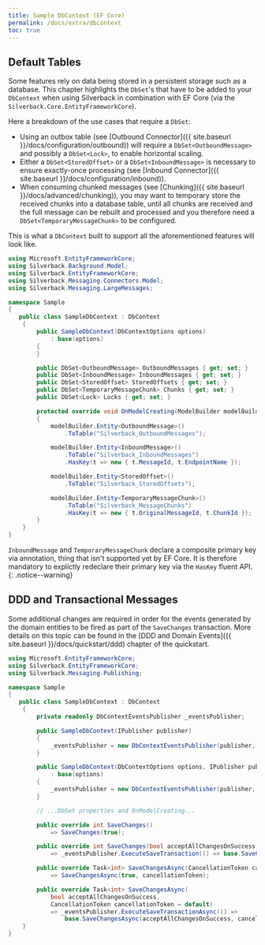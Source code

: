 ```yaml
---
title: Sample DbContext (EF Core)
permalink: /docs/extra/dbcontext
toc: true
---
```


## Default Tables

Some features rely on data being stored in a persistent storage such as a database. This chapter highlights the `DbSet`'s that have to be added to your `DbContext` when using Silverback in combination with EF Core (via the `Silverback.Core.EntityFrameworkCore`).

Here a breakdown of the use cases that require a `DbSet`:
* Using an outbox table (see [Outbound Connector]({{ site.baseurl }}/docs/configuration/outbound)) will require a `DbSet<OutboundMessage>` and possibly a `DbSet<Lock>`, to enable horizontal scaling.
* Either a `DbSet<StoredOffset>` or a `DbSet<InboundMessage>` is necessary to ensure exactly-once processing (see [Inbound Connector]({{ site.baseurl }}/docs/configuration/inbound)).
* When consuming chunked messages (see [Chunking]({{ site.baseurl }}/docs/advanced/chunking)), you may want to temporary store the received chunks into a database table, until all chunks are received and the full message can be rebuilt and processed and you therefore need a `DbSet<TemporaryMessageChunk>` to be configured.

This is what a `DbContext` built to support all the aforementioned features will look like.

```csharp
using Microsoft.EntityFrameworkCore;
using Silverback.Background.Model;
using Silverback.EntityFrameworkCore;
using Silverback.Messaging.Connectors.Model;
using Silverback.Messaging.LargeMessages;

namespace Sample
{
   public class SampleDbContext : DbContext
    {
        public SampleDbContext(DbContextOptions options)
            : base(options)
        {
        }

        public DbSet<OutboundMessage> OutboundMessages { get; set; }
        public DbSet<InboundMessage> InboundMessages { get; set; }
        public DbSet<StoredOffset> StoredOffsets { get; set; }
        public DbSet<TemporaryMessageChunk> Chunks { get; set; }
        public DbSet<Lock> Locks { get; set; }

        protected override void OnModelCreating(ModelBuilder modelBuilder)
        {
            modelBuilder.Entity<OutboundMessage>()
                .ToTable("Silverback_OutboundMessages");

            modelBuilder.Entity<InboundMessage>()
                .ToTable("Silverback_InboundMessages")
                .HasKey(t => new { t.MessageId, t.EndpointName });

            modelBuilder.Entity<StoredOffset>()
                .ToTable("Silverback_StoredOffsets");

            modelBuilder.Entity<TemporaryMessageChunk>()
                .ToTable("Silverback_MessageChunks")
                .HasKey(t => new { t.OriginalMessageId, t.ChunkId });
        }
    }
}
```

`InboundMessage` and `TemporaryMessageChunk` declare a composite primary key via annotation, thing that isn't supported yet by EF Core. It is therefore mandatory to explictly redeclare their primary key via the `HasKey` fluent API.
{: .notice--warning}

## DDD and Transactional Messages

Some additional changes are required in order for the events generated by the domain entities to be fired as part of the `SaveChanges` transaction. More details on this topic can be found in the [DDD and Domain Events]({{ site.baseurl }}/docs/quickstart/ddd) chapter of the quickstart.

```csharp
using Microsoft.EntityFrameworkCore;
using Silverback.EntityFrameworkCore;
using Silverback.Messaging.Publishing;

namespace Sample
{
   public class SampleDbContext : DbContext
    {
        private readonly DbContextEventsPublisher _eventsPublisher;

        public SampleDbContext(IPublisher publisher)
        {
            _eventsPublisher = new DbContextEventsPublisher(publisher, this);
        }

        public SampleDbContext(DbContextOptions options, IPublisher publisher)
            : base(options)
        {
            _eventsPublisher = new DbContextEventsPublisher(publisher, this);
        }

        // ...DbSet properties and OnModelCreating...

        public override int SaveChanges()
            => SaveChanges(true);

        public override int SaveChanges(bool acceptAllChangesOnSuccess)
            => _eventsPublisher.ExecuteSaveTransaction(() => base.SaveChanges(acceptAllChangesOnSuccess));

        public override Task<int> SaveChangesAsync(CancellationToken cancellationToken = default)
            => SaveChangesAsync(true, cancellationToken);

        public override Task<int> SaveChangesAsync(
            bool acceptAllChangesOnSuccess,
            CancellationToken cancellationToken = default)
            => _eventsPublisher.ExecuteSaveTransactionAsync(() =>
                base.SaveChangesAsync(acceptAllChangesOnSuccess, cancellationToken));
    }
}
```